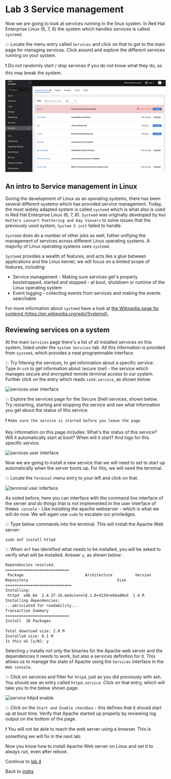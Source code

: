 # Lab 3 Service management

Now we are going to look at services running in the linux system. In Red Hat Enterprise Linux (6, 7, 8) the system which handles services is called ```systemd```. 

:boom: Locate the menu entry called ```Services``` and click on that to get to the main page for managing services. Click around and explore the different services running on your system.

:exclamation: Do not randomly start / stop services if you do not know what they do, as this may break the system.

![services user interface](images/interface_services.png)

## An intro to Service management in Linux

During the development of Linux as an operating systems, there has been several different systems which has provided service management. Today, the most widely adapted system is called ```systemd``` which is what also is used in Red Hat Enterprise Linux (6, 7, 8). ```Systemd``` was originally developed by ```Red Hatters Lennart Poettering and Kay Sievers``` to solve issues that the previously used system, ```System V init``` failed to handle.

```Systemd``` does do a number of other jobs as well, futher unifying the management of services across different Linux operating systems. A majority of Linux operating systems uses ```systemd```.

```Systemd``` provides a wealth of features, and acts like a glue between applications and the Linux kernel, we will focus on a limited scope of features, including:

* Service management - Making sure services get's properly bootstrapped, started and stopped - at boot, shutdown or runtime of the Linux operating system
* Event logging - collecting events from services and making the events searchable

For more information about ```systemd``` have a look at [the Wikipedia page for systemd (https://en.wikipedia.org/wiki/Systemd).](https://en.wikipedia.org/wiki/Systemd "Systemd wikipedia page")  

## Reviewing services on a system

At the main ```Services``` page there's a list of all installed services on this system, listed under the ```System Services``` tab. All this information is provided from ```systemd```, which provides a neat programmable interface.

:boom: Try filtering the services, to get information about a specific service. Type in ```ssh``` to get information about ```S```ecure ```Sh```ell - the service which manages secure and encrypted remote terminal access to our system. Further click on the entry which reads ```sshd.service```, as shown below.

![services user interface](images/manage_services1.png)

:boom: Explore the services page for the Secure Shell services, shown below. Try restarting, starting and stopping the service and see what information you get about the status of this service.

:exclamation: ```Make sure the service is started before you leave the page```. 

Key information on this page includes: What's the status of this service? Will it automatically start at boot? When will it start? And logs for this specific service.

![services user interface](images/manage_services2.png)

Now we are going to install a new service that we will need to set to start up automatically when the server boots up. For this, we will need the terminal.

:boom: Locate the ```Terminal``` menu entry to your left and click on that.

![terminal user inferface](images/interface_terminal.png)

As noted before, here you can interface with the command line interface of the server and do things that is not implemented in the user interface of the```Web console``` - Like installing the apache webserver - which is what we will do now. We will again use ```sudo``` to escalate our priviledges.

:boom: Type below commands into the terminal. This will install the Apache Web server:

```
sudo dnf install httpd
```

:boom: When ```dnf``` has identified what needs to be installed, you will be asked to verify what will be installed. Answer ```y```, as shown below:
.
```
Dependencies resolved.
============================
 Package                           Architecture          Version                                                Repository                                       Size
=============================
Installing:
 httpd  x86_64  2.4.37-16.module+el8.1.0+4134+e6bad0ed  1.4 M
Installing dependencies:
...abriviated for readability...
Transaction Summary
============================
Install  10 Packages

Total download size: 2.0 M
Installed size: 6.1 M
Is this ok [y/N]: y
```

Selecting ```y``` installs not only the binaries for the Apache web server and the dependencies it needs to work, but also a services definition for it. This allows us to manage the state of Apache using the ```Services``` interface in the ```Web console```.

:boom: Click on services and filter for ```httpd```, just as you did previously with ssh. You should see an entry called ```httpd.service```. Click on that entry, which will take you to the below shown page.

![service httpd enable](images/interface_httpddead.png)

:boom: Click on the ```Start and Enable checkbox``` - this defines that it should start up at boot time. Verify that Apache started up properly by reviewing log output on the bottom of the page.

:exclamation: You will not be able to reach the web server using a browser. This is something we will fix in the next lab.

Now you know how to install Apache Web server on Linux and set it to always run, even after reboot.

Continue to [lab 4](lab4.md)

Back to [index](thews.md)
